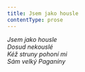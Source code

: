 ```yaml
---
title: Jsem jako housle
contentType: prose
---
```


<section>

_Jsem jako housle  
Dosud nekouslé  
Kéž struny pohoní mi  
Sám velký Paganíny_

</section>
